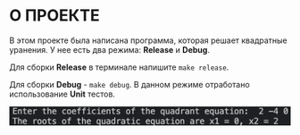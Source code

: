 # О ПРОЕКТЕ

В этом проекте была написана программа, которая решает квадратные уранения. У нее есть два режима: **Release** и **Debug**.

Для сборки **Release** в терминале напишите ``make release``.

Для сборки **Debug** - ``make debug``. В данном режиме отработано использование **Unit** тестов.



![Exemple](readme_files/Readme_exemple.png)